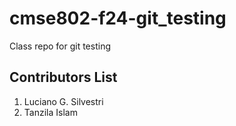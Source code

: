 # cmse802-f24-git_testing
Class repo for git testing


## Contributors List

1. Luciano G. Silvestri
2. Tanzila Islam
